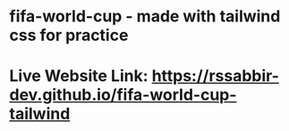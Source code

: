 # fifa-world-cup - made with tailwind css for practice
# Live Website Link: https://rssabbir-dev.github.io/fifa-world-cup-tailwind